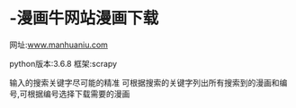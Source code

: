# -漫画牛网站漫画下载

网址:www.manhuaniu.com

python版本:3.6.8
框架:scrapy

输入的搜索关键字尽可能的精准
可根据搜索的关键字列出所有搜索到的漫画和编号,可根据编号选择下载需要的漫画
